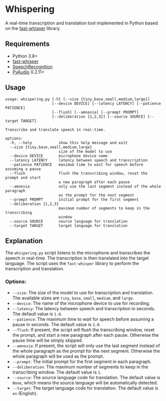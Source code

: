 # Whispering
A real-time transcription and translation tool implemented in Python based on the [fast-whisper](https://github.com/SYSTRAN/faster-whisper) library.

## Requirements

- Python 3.8+
- [fast-whisper](https://github.com/SYSTRAN/faster-whisper)
- [SpeechRecognition](https://pypi.org/project/SpeechRecognition)
- [PyAudio](https://pypi.org/project/PyAudio) 0.2.11+

## Usage

```
usage: whispering.py [-h] [--size {tiny,base,small,medium,large}]
                     [--device DEVICE] [--latency LATENCY] [--patience PATIENCE]
                     [--flush] [--amnesia] [--prompt PROMPT]
                     [--deliberation {1,2,3}] [--source SOURCE] [--target TARGET]

Transcribe and translate speech in real-time.

options:
  -h, --help            show this help message and exit
  --size {tiny,base,small,medium,large}
                        size of the model to use
  --device DEVICE       microphone device name
  --latency LATENCY     latency between speech and transcription
  --patience PATIENCE   maximum time to wait for speech before assuming a pause
  --flush               flush the transcribing window, reset the prompt and start
                        a new paragraph after each pause
  --amnesia             only use the last segment instead of the whole paragraph
                        as the prompt for the next segment
  --prompt PROMPT       initial prompt for the first segment
  --deliberation {1,2,3}
                        maximum number of segments to keep in the transcribing
                        window
  --source SOURCE       source language for translation
  --target TARGET       target language for translation
```

## Explanation

The `whispering.py` script listens to the microphone and transcribes the speech in real-time. The transcription is then translated into the target language. The script uses the `fast-whisper` library to perform the transcription and translation.

### Options:

- `--size`: The size of the model to use for transcription and translation. The available sizes are `tiny`, `base`, `small`, `medium`, and `large`.
- `--device`: The name of the microphone device to use for recording.
- `--latency`: The latency between speech and transcription in seconds. The default value is `1.0`.
- `--patience`: The maximum time to wait for speech before assuming a pause in seconds. The default value is `1.0`.
- `--flush`: If present, the script will flush the transcribing window, reset the prompt, and start a new paragraph after each pause. Otherwise the pause time will be simply skipped.
- `--amnesia`: If present, the script will only use the last segment instead of the whole paragraph as the prompt for the next segment. Otherwise the whole paragraph will be used as the prompt.
- `--prompt`: The initial prompt for the first segment in each paragraph.
- `--deliberation`: The maximum number of segments to keep in the transcribing window. The default value is `1`.
- `--source`: The source language code for translation. The default value is `None`, which means the source language will be automatically detected.
- `--target`: The target language code for translation. The default value is `en` (English).
